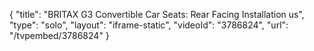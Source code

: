 {
    "title": "BRITAX G3 Convertible Car Seats: Rear Facing Installation us",
    "type": "solo",
    "layout": "iframe-static",
    "videoId": "3786824",
    "url": "\/tvpembed\/3786824"
}